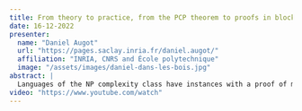 ```yaml
---
title: From theory to practice, from the PCP theorem to proofs in blockchains 
date: 16-12-2022
presenter:
  name: "Daniel Augot"
  url: "https://pages.saclay.inria.fr/daniel.augot/"
  affiliation: "INRIA, CNRS and École polytechnique"
  image: "/assets/images/daniel-dans-les-bois.jpg"
abstract: | 
  Languages of the NP complexity class have instances with a proof of membership which can be checked in polynomial time. What about reading only a random part of such a proof? The +PCP (probabilistically checkable proofs) Theorem states that any language in NP has a verifier which checks a (PCP) proof of polynomial size, by reading only a constant number of random bits of it. Originally an astronomical theorem, 30 years of research have turned this result into practical algorithms and protocols. Actually they are so practical that companies implement and deploy such proof systems very successfully in the blockchain world. In this talk, the PCP theorem with be recalled. Then, the transition from complexity theory to cryptographic protocols is done with cryptographic hash functions. Central to this topic are error correcting codes. Finally, we will explain why such proofs are a useful for blockchains with low bandwidth.
video: "https://www.youtube.com/watch"
---
```


